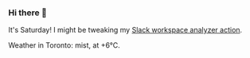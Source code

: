 ### Hi there :wave:

It's Saturday! I might be tweaking my [Slack workspace analyzer action](https://github.com/bewuethr/slack-analyzer).

Weather in Toronto: mist, at +6°C.

